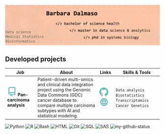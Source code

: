 ![Unknown](https://raw.githubusercontent.com/barbaradalmaso/barbaradalmaso/refs/heads/main/new-header.jpg)

## Developed projects
| Job | About | Links | Skills & Tools
| -----------| ------- | ----- | ------------- |
| [![repoicon](repo-icon.svg)](https://github.com/barbaradalmaso/PTAFR-carcinoma-analysis) **Pan-carcinoma analysis** |Patient-driven multi-omics and clinical data integration project using the Genomic Data Commons (GDC) cancer database to compare multiple carcinoma subtypes with AI and statistical modeling. | [![giticon](github-icon.svg)](https://github.com/barbaradalmaso/PTAFR-carcinoma-analysis) [![webicon](web-icon.svg)](https://www.sciencedirect.com/science/article/pii/S0014482725002435) | `Data analysis` `Biostatistics` `Transcriptomics` `Cancer Genetics` |

![Python](https://img.shields.io/badge/-Python-2C3038?&logo=python&logoColor=62BBB9)
![R](https://img.shields.io/badge/-R-2C3038?&logo=R&logoColor=62BBB9)
![Bash](https://img.shields.io/badge/-Bash-2C3038?&logo=linux&logoColor=62BBB9)
![HTML](https://img.shields.io/badge/-HTML/CSS-2C3038?&logo=html5&logoColor=62BBB9)
![Git](https://img.shields.io/badge/-Git-2C3038?&logo=git&logoColor=62BBB9)
![SQL](https://img.shields.io/badge/-SQL-2C3038?&logo=sqlite&logoColor=62BBB9)
![SAS](https://img.shields.io/badge/-SQL-2C3038?&logo=sqlite&logoColor=62BBB9)
![my-github-status](https://github-readme-stats.vercel.app/api?username=barbaradalmaso&hide_rank=true&show_icons=true&text_bold=false&bg_color=2C3038&icon_color=62BBB9&title_color=cdd9e5&text_color=cdd9e5&border_color=3d444d&hide=prs,issues,contribs&hide_title=true)
